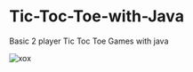 # Tic-Toc-Toe-with-Java
Basic 2 player Tic Toc Toe Games with java

![xox](https://user-images.githubusercontent.com/62599165/115110811-e8cabe80-9f85-11eb-96b1-17e6aa953492.png)

